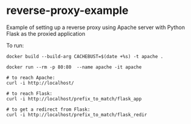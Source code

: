 # reverse-proxy-example
Example of setting up a reverse proxy using Apache server with Python Flask as the proxied application

To run:

```
docker build --build-arg CACHEBUST=$(date +%s) -t apache .

docker run --rm -p 80:80  --name apache -it apache

# to reach Apache:
curl -i http://localhost/

# to reach Flask:
curl -i http://localhost/prefix_to_match/flask_app

# to get a redirect from Flask:
curl -i http://localhost/prefix_to_match/flask_redir

```